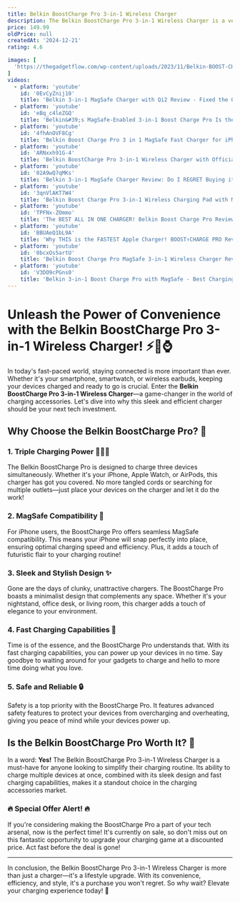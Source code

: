 ```yaml
---
title: Belkin BoostCharge Pro 3-in-1 Wireless Charger
description: The Belkin BoostCharge Pro 3-in-1 Wireless Charger is a versatile charging solution designed to power multiple Apple devices simultaneously. It features MagSafe technology for fast and secure charging of the iPhone 12 and later models, an Apple Watch charging module, and a Qi pad for AirPods or other compatible devices. The sleek and compact design makes it an ideal addition to any desk or nightstand, providing a clutter-free charging experience. With its efficient power delivery and stylish appearance, the BoostCharge Pro is a convenient accessory for Apple users looking to streamline their charging setup.
price: 149.99
oldPrice: null
createdAt: '2024-12-21'
rating: 4.6

images: [
  'https://thegadgetflow.com/wp-content/uploads/2023/11/Belkin-BOOST-CHARGE-PRO-Wireless-Charging-Dock-with-MagSafe-01-1200x899.jpg', 'https://assets.hardwarezone.com/img/2021/04/belkin-3in1-magsafe.jpg', 'https://www.bhphotovideo.com/images/fb/belkin_wiz016ttbk_3_in_1_wireless_1744790.jpg', 'https://static.k-tuin.com/media/catalog/product/cache/1/image/0dc2d03fe217f8c83829496872af24a0/b/a/base-de-carga-inalambrica-doble-color-blanco-de-belkin.jpg', 'https://lookaside.fbsbx.com/lookaside/crawler/media/?media_id=769457831889241', 'https://www.belkin.com/dw/image/v2/BGBH_PRD/on/demandware.static/-/Sites-master-product-catalog-blk/default/dw011808da/images/hi-res/1/1f40bc1526976fe9_WIZ001xx-BLK_BoostCharge_3-1WirelessChargingDock_Angled_WEB.png?sw=700&sh=700&sm=fit', 'https://m.media-amazon.com/images/I/51WRgXt2raL.jpg', 'https://forexengineer.com.my/cdn/shop/products/3-fx-Belkin-Boost-Charge-Pro-3in1-Wireless-Charger-MagSafe-White-745883819430.jpg?v=1689530360&width=1445', 'https://www.digitaltrends.com/wp-content/uploads/2021/03/belkin-boost-charge-3-in-1.jpg?fit=2000,1333&p=1', 'https://preview.redd.it/is-this-normal-belkin-3-1-boost-charge-pro-doesnt-feel-fast-v0-dbhzdjforxgd1.jpeg?auto=webp&s=fa2583afd1d2511110c8a8e0dc36d0d38193f9be', 'https://i5.walmartimages.com/asr/8cf786d2-b9fa-4660-b9dc-dc5c1494330f.7040b89d07375499efd4842a2f234333.jpeg?odnHeight=768&odnWidth=768&odnBg=FFFFFF', 'https://cdn.pickr.com.au/wp-content/uploads/2022/08/belkin-boost-charge-pro-3-in-1-review-2022-02.jpg', 'https://images.macrumors.com/t/SHTI6rCplj-9Lgq0xljmxw6SzrI=/400x0/article-new/2021/01/belkin-charger-side.jpg?lossy', 'https://icegames.co/image/cache/catalog/745883826568/HPU72_AV5-550x550.jpg', 'https://media.wired.com/photos/6685a8978e2618989e172ed6/191:100/w_2580,c_limit/Best Apple 3-in-1 Chargers Reviewer Collage 062024 SOURCE Simon Hill.jpg', 'https://media.wired.com/photos/6685a78e17388a7edb6a327a/master/w_960,c_limit/Belkin-3-in-1-Qi2-Charging-Stand-Reviewer-Photo-SOURCE-Simon-Hill.jpg', 'https://p16-oec-va.ibyteimg.com/tos-maliva-i-o3syd03w52-us/03506ccb3b0d4baa8fcd7c4d50cc5244~tplv-dx0w9n1ysr-crop-webp:400:400.webp?from=1476391136', 'https://assets.kogan.com/images/flashtrend/FHT-EXPD56-6142276/1-ea097cce1d-expd56-6142276.jpg?auto=webp&bg-color=fff&canvas=753,502&fit=bounds&height=502&quality=90&width=753', 'https://live.staticflickr.com/65535/53140207835_b521b52475_o.jpg', 'https://media.karousell.com/media/photos/products/2023/7/11/belkin_boost_charge_pro_3_in_1_1689044987_6fef7921_progressive', 'https://i.ytimg.com/vi/0bcxOs5artU/sddefault.jpg', 'https://lookaside.instagram.com/seo/google_widget/crawler/?media_id=3277946063213176073', 'https://m.media-amazon.com/images/I/51Vl-UlMLvL.jpg', 'https://www.digitec.ch/im/productimages/4/7/2/8/6/3/7/1/0/4/7/1/2/2/8/4/5/7/6/956329b2-f620-4614-a498-f67eed8f44a6_cropped.jpg?impolicy=product&resizeWidth=480', 'https://www.heathcotes.co.nz/spree/products/77055/large/WIZ023AUWH_-_Belkin_BoostCharge_Pro_3-in-1_Magnetic_Wireless_Charging_Stand_with_Qi2_15W_-_White_(4).png?1724385816', 'https://media.emaxme.com/i/emax/100000337034_2?$pdp-d-sqr$&$quality-standard$&fmt=auto', 'https://p4-ofp.static.pub/ShareResource/brands/belkin/lenovo-belkin-landing-page-intro-v2.e26fff4c37c6fb4d.jpg', 'https://static.wixstatic.com/media/9335b5_c044dbdc0d79478ca58bbb28fcaa775b~mv2.jpg/v1/fill/w_980,h_980,al_c,q_85,usm_0.66_1.00_0.01,enc_auto/9335b5_c044dbdc0d79478ca58bbb28fcaa775b~mv2.jpg', 'https://forexengineer.com.my/cdn/shop/products/7-fx-Belkin-Boost-Charge-Pro-3in1-Wireless-Charger-MagSafe-White-745883819430.jpg?v=1689530360&width=1445', 'https://shoplineimg.com/64072ea9d4293e002eacf4aa/66191146b3d57b0011f7fb1a/800x.jpg?', 'https://thumb.pccomponentes.com/w-530-530/articles/40/403100/9787-belkin-boost-charge-pro-magsafe-cargador-inalambrico-3-en-1-negro-cedbd6d9-49c0-4d0e-8eae-65512e8f1542.jpg', 'https://i0.wp.com/riazcomputer.com/wp-content/uploads/2024/03/WIZ010TTWH.jpg?fit=990,1200&ssl=1', 'https://www.otterbox.com.au/dw/image/v2/BGMS_PRD/on/demandware.static/-/Sites-ob_anz-Library/default/dw21253f16/landing-page/magsafe-for-iphone/hero-magsafe.jpg?sw=1920&sfrm=jpg', 'https://www.telstra.com.au/content/dam/tcom/devices/general/hardware/chargers/ghdwchg-bcpwcm/black/landscape-belkin-boost-charge-pro-3-in-1-stand-with-magsafe-black-02-1200x900.jpg', 'https://media.ldlc.com/r1600/ld/products/00/06/13/98/LD0006139816.jpg', 'https://www.3sixtgear.com/cdn/shop/products/3S-2310_10165486_8_ALL_900x.jpg?v=1698712663', 'https://www.belkin.com/dw/image/v2/BGBH_PRD/on/demandware.static/-/Sites-master-product-catalog-blk/default/dw52f104a5/images/hi-res/6/438cc48a32783ad8_WIZ023auBK-BoostCharge-Pro-3in1Stand-webgg-hero-01__lz__en_AU.png?sw=280&sh=280&sm=fit', 'https://s.yimg.com/ny/api/res/1.2/rD83AA24R.RDfMWYv162HQ--/YXBwaWQ9aGlnaGxhbmRlcjt3PTY0MDtoPTI4NA--/https://media.zenfs.com/en/business-wire.com/340e7dc3457363d9625d526fdb5eddc0', 'https://helios-i.mashable.com/imagery/reviews/00crX4RDv06OPJ53HQxn08c/images-1.fill.size_2000x1500.v1619530241.jpg', 'https://colescomputers.com/cdn/shop/files/713iwXoSOJL.jpg?v=1731845058&width=1500', 'https://www.bhphotovideo.com/images/fb/belkin_wiz020tth37_boostcharge_pro_2_in_1_15w_1806199.jpg', 'https://target.scene7.com/is/image/Target/GUEST_5818bb0b-a33f-48bc-b1a9-c91a995aca6e?wid=488&hei=488&fmt=pjpeg', 'https://lookaside.fbsbx.com/lookaside/crawler/media/?media_id=4046189208736150', 'https://lookaside.instagram.com/seo/google_widget/crawler/?media_id=3476148427760399671', 'https://thumb.pccomponentes.com/w-530-530/articles/1085/10859448/1451-anker-maggo-magnetic-wireless-charger-estacion-de-carga-inalambrica-3-en-1-plegable-15w-qi2-negro.jpg', 'https://www.unboxify.in/cdn/shop/files/61TsZPEoXtL._SL1500.jpg?v=1691416629', 'https://assets.kogan.com/images/mightyape/MPE-38843679/4-c8f1082640-314011807.jpeg?auto=webp&bg-color=fff&canvas=1200,800&dpr=1&enable=upscale&fit=bounds&height=800&quality=90&width=1200', 'https://icegames.co/image/cache/catalog/745883826568/HPU72_AV5-550x550.jpg', 'https://dice.bg/content/pics/58427_belkin-boost-charge-pro-3-in-1-wireless-charger-with-magsafe-15w-troina-postavka-pad-za-bezjichno-zarejdane-za-iphone-s-magsafe-apple-watch-i-airpods-pro-cheren_2471160981.jpg', 'https://zunigacreative.com/wp-content/uploads/2022/10/belkin-devices-WIZ016tt-scaled.jpg', 'https://media.very.co.uk/i/very/W0Q1I_SQ1_0000000004_BLACK_SLf?$pdp_300x400_x2$&fmt=jpg', 'https://assets.hardwarezone.com/img/2024/06/bk1.jpg', 'https://down-sg.img.susercontent.com/file/sg-11134207-7rbm8-lnpnxt9we4egbb', 'https://www.artcomputer.ch/media/catalog/product/cache/c722db16c7f885f007c51925cd86b0c7/b/e/belkin_boost_charge_pro_2-in-1_wireless_charging_dock_with_magsafe_-_charcoal-1.png', 'https://media.icdn.hu/product/GalleryMod/2024-10/647610/resp/1765685_belkin-boostcharge-pro-3in1-magneses-vezetek-nelkuli-toltoallvany-qi2-15w-feher.webp', 'https://i.ebayimg.com/images/g/b54AAOSw6mRhPNzC/s-l1200.jpg', 'https://www.bhphotovideo.com/images/fb/belkin_wiz016ttwh_3_in_1_wireless_1744791.jpg', 'https://adminapi.applegadgetsbd.com/storage/media/large/Belkin-BoostCharge-Pro-3-in-1-Wireless-Price-in-Bangladesh-9454.jpg', 'https://rossellimac.es/cdn/shop/files/SU_PKG_WIZ009myBK_27613RevA00_left_faa91e44-7a1b-4a1b-bf34-4ca564b9bdab.jpg?v=1689929151&width=823', 'https://down-sg.img.susercontent.com/file/sg-11134207-7qvfe-lgn67d2kanru0e', 'https://dynamic.zacdn.com/WW1IX89u0wkQKc1wVDuw9IneieM=/filters:quality(70):format(webp)/https://static-id.zacdn.com/p/belkin-7380-5326224-2.jpg', 'http://mastershop.com.au/cdn/shop/files/WIZ017auWH_2_1200x1200.jpg?v=1695007062', 'https://images.macrumors.com/t/nbsL9y9BqBBSEnJsfvYZkiP_YeI=/400x0/article-new/2021/01/belkin-charger-bottom.jpg?lossy', 'https://manuals.plus/wp-content/uploads/2022/10/belkin-599WIZ017B-Boost-and-Charge-Pro-3-In-1-Wireless-Charger-with-MagSafe-Featured-Image.png', 'https://www.belkin.com/on/demandware.static/-/Library-Sites-Belkin-Shared-Library/default/dw57f9c562/img/PDP/WIZ024/welcome-wiz024/WIZ024ttBK-boost-charge-pro-3-in-1-travel-pad-with-qi2-15w-dotcom-home-banner-mobile-768x500-us.png', 'https://lmt-web.mstatic.lv/eshop/28496/3-belkin-3in1-charging-pad-boost-charge-pro-magsafe.png', 'https://cdn.panacompu.com/cdn-img/pv/belkin-wiz016ttbk-down-view.jpg?width=550&height=400&fixedwidthheight=false', 'https://static3.nordic.pictures/51054300-product_big/belkin-boost-charge-magsafe-3in1-charger-wireless-bl-wiz017vfbk.jpg', 'https://jomla.ae/_next/image/?url=https://wp.jomla.ae/wp-content/uploads/2022/01/WIZ010myBK_1.jpg&w=640&q=75', 'https://media.karousell.com/media/photos/products/2023/7/11/belkin_boost_charge_pro_3_in_1_1689044987_6fef7921_progressive', 'https://www.3sixtgear.com/cdn/shop/files/3S-2525_10168081_3_ALL_817dab37-b272-4547-9977-27d1dc1f56c4_900x.jpg?v=1704928660', 'https://image.alza.cz/products/BE322g18/BE322g18.jpg?width=500&height=500', 'https://gizmodo.com/app/uploads/2024/04/704661ef9a079c1ffd16994900f36cd3.jpg', 'https://www.belkin.com/dw/image/v2/BGBH_PRD/on/demandware.static/-/Sites-master-product-catalog-blk/default/dwbb38b593/images/hi-res/d/6541d82750c32c0_belkin-WIZ016-BK-boostcharge-pro-3-in-1-wireless-charging-pad-with-magsafe-amazon-gg-5-v01-r01-2000x2000-us__lz__en_US.png?sw=700&sh=700&sm=fit', 'https://airjuice.uk/wp-content/uploads/2024/11/HRGR2_AV3.jpeg', 'https://images.macrumors.com/t/iDAdJImtR71jgWGxGCx0MekEVS0=/400x0/article-new/2021/12/belkin-charge-pro-1.jpg?lossy', 'https://www.digitaltrends.com/wp-content/uploads/2021/03/belkin-boost-charge-3-in-1-charging.jpg?fit=2000,1333&p=1', 'https://belkinesp.com/wp-content/uploads/catalog/data/202411/63EPDFNQB/8a08f1c25a6d57d6ca8dfcf53c2d535a.webp', 'https://lookaside.instagram.com/seo/google_widget/crawler/?media_id=3277915877343498352', 'https://i.redd.it/digoq7h10nsb1.jpg'
]
videos: 
  - platform: 'youtube'
    id: '0EvCyZnij10'
    title: 'Belkin 3-in-1 MagSafe Charger with Qi2 Review - Fixed the Quirks!'
  - platform: 'youtube'
    id: 'eBq_c4leZGQ'
    title: 'Belkin&#39;s MagSafe-Enabled 3-in-1 Boost Charge Pro Is the BEST iPhone Charger YET!'
  - platform: 'youtube'
    id: '4fhAnOVF8Cg'
    title: 'Belkin Boost Charge Pro 3 in 1 MagSafe Fast Charger for iPhone!'
  - platform: 'youtube'
    id: 'ARNxxh91G-4'
    title: 'Belkin BoostCharge Pro 3-in-1 Wireless Charger with Official MagSafe Charging 15W'
  - platform: 'youtube'
    id: '02A9wQ7qMKs'
    title: 'Belkin 3-in-1 MagSafe Charger Review: Do I REGRET Buying it?'
  - platform: 'youtube'
    id: '3qnVlAKT7W4'
    title: 'Belkin Boost Charge Pro 3-in-1 Wireless Charging Pad with Magsafe'
  - platform: 'youtube'
    id: 'TPFNx-ZOmmo'
    title: 'The BEST ALL IN ONE CHARGER! Belkin Boost Charge Pro Review!'
  - platform: 'youtube'
    id: 'BBUAeQ1bL9A'
    title: 'Why THIS is the FASTEST Apple Charger! BOOST↑CHARGE PRO Review'
  - platform: 'youtube'
    id: '0bcxOs5artU'
    title: 'Belkin Boost Charge Pro MagSafe 3-in-1 Wireless Charger Review'
  - platform: 'youtube'
    id: 'V3DO9cPGns0'
    title: 'Belkin 3-in-1 Boost Charge Pro with MagSafe - Best Charging Dock for iPhone 12?'
---
```


# Unleash the Power of Convenience with the Belkin BoostCharge Pro 3-in-1 Wireless Charger! ⚡📱⌚

In today's fast-paced world, staying connected is more important than ever. Whether it's your smartphone, smartwatch, or wireless earbuds, keeping your devices charged and ready to go is crucial. Enter the **Belkin BoostCharge Pro 3-in-1 Wireless Charger**—a game-changer in the world of charging accessories. Let's dive into why this sleek and efficient charger should be your next tech investment.

## Why Choose the Belkin BoostCharge Pro? 🤔

### 1. **Triple Charging Power** 🔋🔋🔋

The Belkin BoostCharge Pro is designed to charge three devices simultaneously. Whether it's your iPhone, Apple Watch, or AirPods, this charger has got you covered. No more tangled cords or searching for multiple outlets—just place your devices on the charger and let it do the work!

### 2. **MagSafe Compatibility** 🧲

For iPhone users, the BoostCharge Pro offers seamless MagSafe compatibility. This means your iPhone will snap perfectly into place, ensuring optimal charging speed and efficiency. Plus, it adds a touch of futuristic flair to your charging routine!

### 3. **Sleek and Stylish Design** ✨

Gone are the days of clunky, unattractive chargers. The BoostCharge Pro boasts a minimalist design that complements any space. Whether it's your nightstand, office desk, or living room, this charger adds a touch of elegance to your environment.

### 4. **Fast Charging Capabilities** 🚀

Time is of the essence, and the BoostCharge Pro understands that. With its fast charging capabilities, you can power up your devices in no time. Say goodbye to waiting around for your gadgets to charge and hello to more time doing what you love.

### 5. **Safe and Reliable** 🔒

Safety is a top priority with the BoostCharge Pro. It features advanced safety features to protect your devices from overcharging and overheating, giving you peace of mind while your devices power up.

## Is the Belkin BoostCharge Pro Worth It? 🤩

In a word: **Yes!** The Belkin BoostCharge Pro 3-in-1 Wireless Charger is a must-have for anyone looking to simplify their charging routine. Its ability to charge multiple devices at once, combined with its sleek design and fast charging capabilities, makes it a standout choice in the charging accessories market.

### **🔥 Special Offer Alert! 🔥**

If you're considering making the BoostCharge Pro a part of your tech arsenal, now is the perfect time! It's currently on sale, so don't miss out on this fantastic opportunity to upgrade your charging game at a discounted price. Act fast before the deal is gone!

---

In conclusion, the Belkin BoostCharge Pro 3-in-1 Wireless Charger is more than just a charger—it's a lifestyle upgrade. With its convenience, efficiency, and style, it's a purchase you won't regret. So why wait? Elevate your charging experience today! 🌟